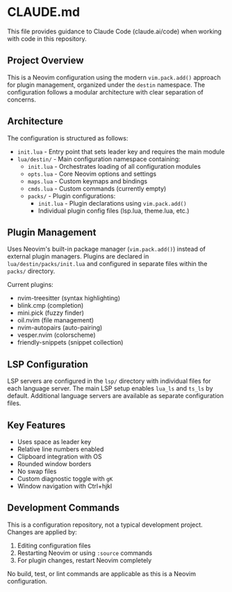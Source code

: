 # CLAUDE.md

This file provides guidance to Claude Code (claude.ai/code) when working with code in this repository.

## Project Overview

This is a Neovim configuration using the modern `vim.pack.add()` approach for plugin management, organized under the `destin` namespace. The configuration follows a modular architecture with clear separation of concerns.

## Architecture

The configuration is structured as follows:

- `init.lua` - Entry point that sets leader key and requires the main module
- `lua/destin/` - Main configuration namespace containing:
  - `init.lua` - Orchestrates loading of all configuration modules
  - `opts.lua` - Core Neovim options and settings
  - `maps.lua` - Custom keymaps and bindings
  - `cmds.lua` - Custom commands (currently empty)
  - `packs/` - Plugin configurations:
    - `init.lua` - Plugin declarations using `vim.pack.add()`
    - Individual plugin config files (lsp.lua, theme.lua, etc.)

## Plugin Management

Uses Neovim's built-in package manager (`vim.pack.add()`) instead of external plugin managers. Plugins are declared in `lua/destin/packs/init.lua` and configured in separate files within the `packs/` directory.

Current plugins:
- nvim-treesitter (syntax highlighting)
- blink.cmp (completion)
- mini.pick (fuzzy finder)
- oil.nvim (file management)
- nvim-autopairs (auto-pairing)
- vesper.nvim (colorscheme)
- friendly-snippets (snippet collection)

## LSP Configuration

LSP servers are configured in the `lsp/` directory with individual files for each language server. The main LSP setup enables `lua_ls` and `ts_ls` by default. Additional language servers are available as separate configuration files.

## Key Features

- Uses space as leader key
- Relative line numbers enabled
- Clipboard integration with OS
- Rounded window borders
- No swap files
- Custom diagnostic toggle with `gK`
- Window navigation with Ctrl+hjkl

## Development Commands

This is a configuration repository, not a typical development project. Changes are applied by:

1. Editing configuration files
2. Restarting Neovim or using `:source` commands
3. For plugin changes, restart Neovim completely

No build, test, or lint commands are applicable as this is a Neovim configuration.